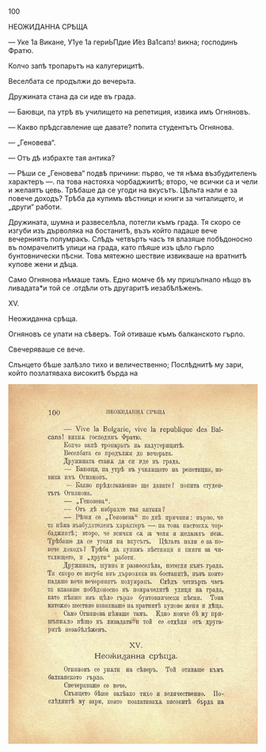 ﻿100

НЕОЖИДАННА СРѢЩА

— Уке 1а Викане, У1уе 1а гериЬПдие И́ез Ва1сапз! викна; господинъ Фратю.

Колчо запѣ тропарьтъ на калугерицитѣ.

Веселбата се продължи до вечерьта.

Дружината стана да си иде въ града.

— Баювци, па утрѣ въ училището на репетиция, извика имъ Огняновъ.

— Какво прѣдсгавление ще давате? попита студентътъ Огнянова.

— „Геновева“.

— Отъ дѣ избрахте тая антика?

— Рѣши се „Геновева“ подвѣ причини: първо, че тя нѣма възбудителенъ характеръ —. па това настояха чорбаджиитѣ; второ, че всички са и чели и желаятъ цевь. Трѣбаше да се угоди на вкусътъ. Цѣльта нали е за повече доходъ? Трѣба да купимъ вѣстници и книги за читалището, и „други“ работи.

Дружината, шумна и развеселѣла, потегли къмъ града. Тя скоро се изгуби изъ дърволяка на бостанитѣ, възъ който падаше вече вечерниятъ полумракъ. Слѣдъ четвърть часъ тя влазяше побѣдоносно въ помрачелитѣ улици на града, като пѣяше изъ цѣло гърло бунтовнически пѣсни. Това мятежно шествие извикваше на вратнитѣ купове жени и дѣца.

Само Огнянова нѣмаше тамъ. Едно момче бѣ му пришъпнало нѣщо въ ливадата*и той се .отдѣли отъ другаритѣ иезабѣлѣженъ.

XV.

Неожиданна срѣща.

Огняновъ се упати на сѣверъ. Той отиваше къмъ балканското гърло.

Свечеряваше се вече.

Слънцето бѣше залѣзло тихо и величественно; Послѣднитѣ му зари, който позлатяваха високитѣ бърда на

![original](../images/117.jpg)

